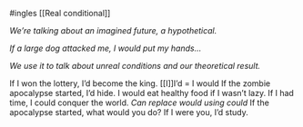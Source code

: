 #ingles [[Real conditional]]

*We’re talking about an imagined future, a hypothetical.*

*If a large dog attacked me, I would put my hands…*

*We use it to talk about unreal conditions and our theoretical result.*

If I won the lottery, I’d become the king.
[[I]]I’d = I would
If the zombie apocalypse started, I’d hide.
I would eat healthy food if I wasn’t lazy.
If I had time, I could conquer the world.
*Can replace would using could*
If the apocalypse started, what would you do?
If I were you, I’d study.
